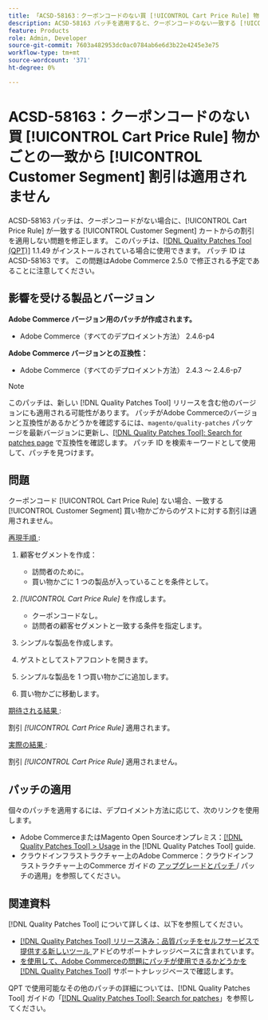 ```yaml
---
title: 「ACSD-58163：クーポンコードのない買 [!UICONTROL Cart Price Rule] 物かごとの一致から [!UICONTROL Customer Segment] 割引が適用されない」
description: ACSD-58163 パッチを適用すると、クーポンコードのない一致する [!UICONTROL Customer Segment] い買い物かごからのゲストに対して [!UICONTROL Cart Price Rule] が割引を適用しないAdobe Commerceの問題が修正されます。
feature: Products
role: Admin, Developer
source-git-commit: 7603a482953dc0ac0784ab6e6d3b22e4245e3e75
workflow-type: tm+mt
source-wordcount: '371'
ht-degree: 0%

---
```



# ACSD-58163：クーポンコードのない買 [!UICONTROL Cart Price Rule] 物かごとの一致から [!UICONTROL Customer Segment] 割引は適用されません

ACSD-58163 パッチは、クーポンコードがない場合に、[!UICONTROL Cart Price Rule] が一致する [!UICONTROL Customer Segment] カートからの割引を適用しない問題を修正します。 このパッチは、[[!DNL Quality Patches Tool (QPT)]](/help/announcements/adobe-commerce-announcements/magento-quality-patches-released-new-tool-to-self-serve-quality-patches.md) 1.1.49 がインストールされている場合に使用できます。 パッチ ID は ACSD-58163 です。 この問題はAdobe Commerce 2.5.0 で修正される予定であることに注意してください。

## 影響を受ける製品とバージョン

**Adobe Commerce バージョン用のパッチが作成されます。**

* Adobe Commerce（すべてのデプロイメント方法） 2.4.6-p4

**Adobe Commerce バージョンとの互換性：**

* Adobe Commerce（すべてのデプロイメント方法） 2.4.3 ～ 2.4.6-p7

>[!NOTE]
>
>このパッチは、新しい [!DNL Quality Patches Tool] リリースを含む他のバージョンにも適用される可能性があります。 パッチがAdobe Commerceのバージョンと互換性があるかどうかを確認するには、`magento/quality-patches` パッケージを最新バージョンに更新し、[[!DNL Quality Patches Tool]: Search for patches page](https://experienceleague.adobe.com/tools/commerce-quality-patches/index.html) で互換性を確認します。 パッチ ID を検索キーワードとして使用して、パッチを見つけます。

## 問題

クーポンコード [!UICONTROL Cart Price Rule] ない場合、一致する [!UICONTROL Customer Segment] 買い物かごからのゲストに対する割引は適用されません。

<u> 再現手順 </u>:

1. 顧客セグメントを作成：
   * 訪問者のために。
   * 買い物かごに 1 つの製品が入っていることを条件として。

1. *[!UICONTROL Cart Price Rule]* を作成します。
   * クーポンコードなし。
   * 訪問者の顧客セグメントと一致する条件を指定します。

1. シンプルな製品を作成します。
1. ゲストとしてストアフロントを開きます。
1. シンプルな製品を 1 つ買い物かごに追加します。
1. 買い物かごに移動します。

<u> 期待される結果 </u>:

割引 *[!UICONTROL Cart Price Rule]* 適用されます。

<u> 実際の結果 </u>:

割引 *[!UICONTROL Cart Price Rule]* 適用されません。

## パッチの適用

個々のパッチを適用するには、デプロイメント方法に応じて、次のリンクを使用します。

* Adobe CommerceまたはMagento Open Sourceオンプレミス：[[!DNL Quality Patches Tool] > Usage](https://experienceleague.adobe.com/docs/commerce-operations/tools/quality-patches-tool/usage.html) in the [!DNL Quality Patches Tool] guide.
* クラウドインフラストラクチャー上のAdobe Commerce：クラウドインフラストラクチャー上のCommerce ガイドの [ アップグレードとパッチ ](https://experienceleague.adobe.com/docs/commerce-cloud-service/user-guide/develop/upgrade/apply-patches.html)/ パッチの適用」を参照してください。

## 関連資料

[!DNL Quality Patches Tool] について詳しくは、以下を参照してください。

* [[!DNL Quality Patches Tool]  リリース済み：品質パッチをセルフサービスで提供する新しいツール ](/help/announcements/adobe-commerce-announcements/magento-quality-patches-released-new-tool-to-self-serve-quality-patches.md) アドビのサポートナレッジベースに含まれています。
* [ を使用して、Adobe Commerceの問題にパッチが使用できるかどうかを  [!DNL Quality Patches Tool]](/help/support-tools/patches-available-in-qpt-tool/check-patch-for-magento-issue-with-magento-quality-patches.md) サポートナレッジベースで確認します。

QPT で使用可能なその他のパッチの詳細については、[!DNL Quality Patches Tool] ガイドの「[[!DNL Quality Patches Tool]: Search for patches](https://experienceleague.adobe.com/tools/commerce-quality-patches/index.html)」を参照してください。
